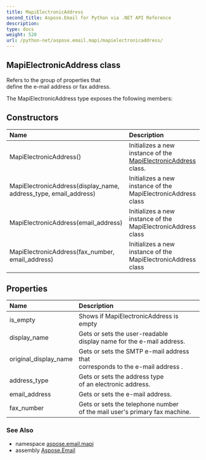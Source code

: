 ```yaml
---
title: MapiElectronicAddress
second_title: Aspose.Email for Python via .NET API Reference
description: 
type: docs
weight: 520
url: /python-net/aspose.email.mapi/mapielectronicaddress/
---
```


## MapiElectronicAddress class

Refers to the group of properties that <br/>            define the e-mail address or fax address.

The MapiElectronicAddress type exposes the following members:
## Constructors
| Name | Description |
| :- | :- |
|MapiElectronicAddress()|Initializes a new instance of the [MapiElectronicAddress](/email/python-net/aspose.email.mapi/mapielectronicaddress/) class.|
|MapiElectronicAddress(display_name, address_type, email_address)|Initializes a new instance of the MapiElectronicAddress class|
|MapiElectronicAddress(email_address)|Initializes a new instance of the MapiElectronicAddress class|
|MapiElectronicAddress(fax_number, email_address)|Initializes a new instance of the MapiElectronicAddress class|
## Properties
| Name | Description |
| :- | :- |
|is_empty|Shows if MapiElectronicAddress is empty|
|display_name|Gets or sets the user-readable <br/>            display name for the e-mail address.|
|original_display_name|Gets or sets the SMTP e-mail address that <br/>            corresponds to the e-mail address .|
|address_type|Gets or sets the address type <br/>            of an electronic address.|
|email_address|Gets or sets the e-mail address.|
|fax_number|Gets or sets the telephone number <br/>            of the mail user's primary fax machine.|

### See Also

* namespace [aspose.email.mapi](/email/python-net/aspose.email.mapi/)
* assembly [Aspose.Email](/email/python-net/)


